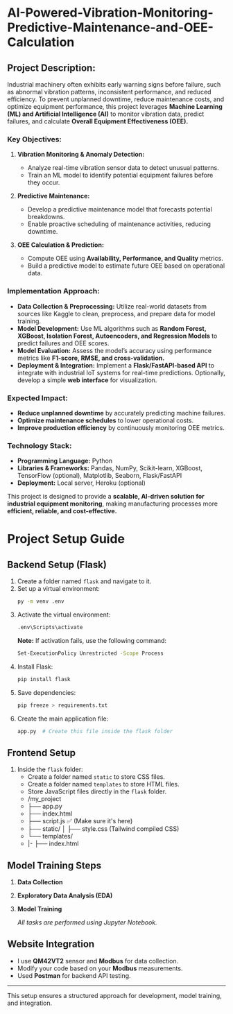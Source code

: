 # AI-Powered-Vibration-Monitoring-Predictive-Maintenance-and-OEE-Calculation
## **Project Description:**  
Industrial machinery often exhibits early warning signs before failure, such as abnormal vibration patterns, inconsistent performance, and reduced efficiency. To prevent unplanned downtime, reduce maintenance costs, and optimize equipment performance, this project leverages **Machine Learning (ML) and Artificial Intelligence (AI)** to monitor vibration data, predict failures, and calculate **Overall Equipment Effectiveness (OEE).**  

### **Key Objectives:**  
1. **Vibration Monitoring & Anomaly Detection:**  
   - Analyze real-time vibration sensor data to detect unusual patterns.  
   - Train an ML model to identify potential equipment failures before they occur.  

2. **Predictive Maintenance:**  
   - Develop a predictive maintenance model that forecasts potential breakdowns.  
   - Enable proactive scheduling of maintenance activities, reducing downtime.  

3. **OEE Calculation & Prediction:**  
   - Compute OEE using **Availability, Performance, and Quality** metrics.  
   - Build a predictive model to estimate future OEE based on operational data.  

### **Implementation Approach:**  
- **Data Collection & Preprocessing:** Utilize real-world datasets from sources like Kaggle to clean, preprocess, and prepare data for model training.  
- **Model Development:** Use ML algorithms such as **Random Forest, XGBoost, Isolation Forest, Autoencoders, and Regression Models** to predict failures and OEE scores.  
- **Model Evaluation:** Assess the model’s accuracy using performance metrics like **F1-score, RMSE, and cross-validation.**  
- **Deployment & Integration:** Implement a **Flask/FastAPI-based API** to integrate with industrial IoT systems for real-time predictions. Optionally, develop a simple **web interface** for visualization.  

### **Expected Impact:**  
- **Reduce unplanned downtime** by accurately predicting machine failures.  
- **Optimize maintenance schedules** to lower operational costs.  
- **Improve production efficiency** by continuously monitoring OEE metrics.  

### **Technology Stack:**  
- **Programming Language:** Python  
- **Libraries & Frameworks:** Pandas, NumPy, Scikit-learn, XGBoost, TensorFlow (optional), Matplotlib, Seaborn, Flask/FastAPI  
- **Deployment:** Local server, Heroku (optional)  

This project is designed to provide a **scalable, AI-driven solution for industrial equipment monitoring**, making manufacturing processes more **efficient, reliable, and cost-effective.**

# Project Setup Guide

## Backend Setup (Flask)

1. Create a folder named `flask` and navigate to it.
2. Set up a virtual environment:
   ```sh
   py -m venv .env
   ```
3. Activate the virtual environment:
   ```sh
   .env\Scripts\activate
   ```
   **Note:** If activation fails, use the following command:
   ```sh
   Set-ExecutionPolicy Unrestricted -Scope Process
   ```
4. Install Flask:
   ```sh
   pip install flask
   ```
5. Save dependencies:
   ```sh
   pip freeze > requirements.txt
   ```
6. Create the main application file:
   ```sh
   app.py  # Create this file inside the flask folder
   ```

## Frontend Setup

1. Inside the `flask` folder:
   - Create a folder named `static` to store CSS files.
   - Create a folder named `templates` to store HTML files.
   - Store JavaScript files directly in the `flask` folder.
   - /my_project
   - ├── app.py
   - ├── index.html
   - ├── script.js  ✅ (Make sure it's here)
   - ├── static/
     │  ├── style.css  (Tailwind compiled CSS)
   - └── templates/
   - |- ├── index.html
     
## Model Training Steps

1. **Data Collection**
2. **Exploratory Data Analysis (EDA)**
3. **Model Training**

   *All tasks are performed using Jupyter Notebook.*

## Website Integration

- I use **QM42VT2** sensor and **Modbus** for data collection.
- Modify your code based on your **Modbus** measurements.
- Used **Postman** for backend API testing.

---

This setup ensures a structured approach for development, model training, and integration.
